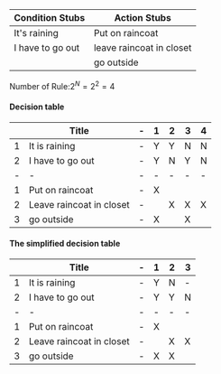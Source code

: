 |Condition Stubs|Action Stubs|
|-|-|
|It's raining|Put on raincoat|
|I have to go out|leave raincoat in closet
||go outside|

Number of Rule:$2^{N} =2^2 = 4$

#### Decision table
||Title|-|1|2|3|4|
|-|-|-|-|-|-|-|
|1|It is raining|-|Y|Y|N|N|
|2|I have to go out|-|Y|N|Y|N|
|-|-|-|-|-|-|-|
|1|Put on raincoat|-|X|
|2|Leave raincoat in closet|-||X|X|X|
|3|go outside|-|X||X||

#### The simplified decision table
||Title|-|1|2|3|
|-|-|-|-|-|-|
|1|It is raining|-|Y|N|-|
|2|I have to go out|-|Y|Y|N|
|-|-|-|-|-|-|-|
|1|Put on raincoat|-|X|
|2|Leave raincoat in closet|-||X|X|
|3|go outside|-|X|X||